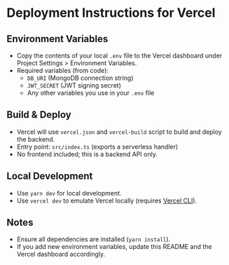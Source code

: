 # Deployment Instructions for Vercel

## Environment Variables
- Copy the contents of your local `.env` file to the Vercel dashboard under Project Settings > Environment Variables.
- Required variables (from code):
  - `DB_URI` (MongoDB connection string)
  - `JWT_SECRET` (JWT signing secret)
  - Any other variables you use in your `.env` file

## Build & Deploy
- Vercel will use `vercel.json` and `vercel-build` script to build and deploy the backend.
- Entry point: `src/index.ts` (exports a serverless handler)
- No frontend included; this is a backend API only.

## Local Development
- Use `yarn dev` for local development.
- Use `vercel dev` to emulate Vercel locally (requires [Vercel CLI](https://vercel.com/docs/cli)).

## Notes
- Ensure all dependencies are installed (`yarn install`).
- If you add new environment variables, update this README and the Vercel dashboard accordingly.
